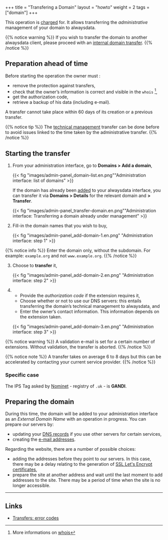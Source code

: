 +++
title = "Transfering a Domain"
layout = "howto"
weight = 2
tags = ["domain"]
+++

This operation is [charged](https://www.alwaysdata.com/en/domains/#main) for. It allows transferring the *administrative* management of your domain to alwaysdata.

{{% notice warning %}}
If you wish to transfer the domain to another alwaysdata client, please proceed with an [internal domain transfer](domains/move-a-domain).
{{% /notice %}}

## Preparation ahead of time

Before starting the operation the owner must :

- remove the protection against transfers,
- check that the owner’s information is correct and visible in the `whois` [^1],
- get the authorization code,
- retrieve a backup of his data (including e-mail).

A transfer cannot take place within 60 days of its creation or a previous transfer.

{{% notice tip %}}
The [technical management](domains/add-an-external-domain) transfer can be done before to avoid issues linked to the time taken by the administrative transfer.
{{% /notice %}}

## Starting the transfer

1.  From your administration interface, go to **Domains > Add a domain**,
    
    {{< fig "images/admin-panel_domain-list.en.png""Administration interface: list of domains" >}}
    
    If the domain has already been [added](domains/add-an-external-domain) to your alwaysdata interface, you can transfer it via **Domains > Details** for the relevant domain and **> Transfer**.

    {{< fig "images/admin-panel_transfer-domain.en.png""Administration interface: Transferring a domain already under management" >}}

2.  Fill-in the domain names that you wish to buy,
  
    {{< fig "images/admin-panel_add-domain-1.en.png" "Administration interface: step 1" >}}

{{% notice info %}}
Enter the domain only, without the subdomain.
For example: `example.org` and not `www.example.org`.
{{% /notice %}}

3.  Choose to **transfer** it,
    
    {{< fig "images/admin-panel_add-domain-2.en.png" "Administration interface: step 2" >}}
    
4.
    - Provide the *authorization code* if the extension requires it,
    - Choose whether or not to use our DNS servers: this entails transferring the domain’s technical management to alwaysdata, and
    - Enter the owner’s contact information. This information depends on the extension taken. 
    
    {{< fig "images/admin-panel_add-domain-3.en.png" "Administration interface: step 3" >}}

{{% notice warning %}}
A validation e-mail is set for a certain number of extensions. Without validation, the transfer is aborted.
{{% /notice %}}

{{% notice note %}}
A transfer takes on average 6 to 8 days but this can be accelerated by contacting your current service provider.
{{% /notice %}}

### Specific case

The IPS Tag asked by [Nominet](https://registrars.nominet.uk/) - registry of `.uk` - is **GANDI**.


## Preparing the domain

During this time, the domain will be added to your administration interface as an *External Domain Name* with an operation in progress. You can prepare our servers by:

  - updating your [DNS records](domains/add-dns) if you use other servers for certain services,
  - creating the [e-mail addresses](e-mails/create-an-e-mail-address).

Regarding the website, there are a number of possible choices:

  - adding the addresses before they point to our servers. In this case, there may be a delay relating to the generation of [SSL Let's Encrypt certificates](security/ssl-tls/lets-encrypt),
  - prepare the site at another address and wait until the last moment to add addresses to the site. There may be a period of time when the site is no longer accessible.

---

## Links

- [Transfers: error codes](domains/troubleshooting#transfer)


[^1]: More informations on [whois](https://en.wikipedia.org/wiki/Whois)
